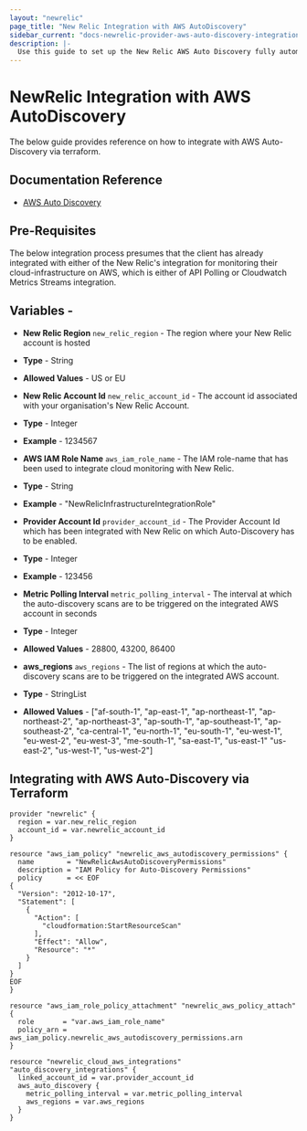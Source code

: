 ```yaml
---
layout: "newrelic"
page_title: "New Relic Integration with AWS AutoDiscovery"
sidebar_current: "docs-newrelic-provider-aws-auto-discovery-integration-guide"
description: |-
  Use this guide to set up the New Relic AWS Auto Discovery fully automated through Terraform.
---
```


# NewRelic Integration with AWS AutoDiscovery
The below guide provides reference on how to integrate with AWS Auto-Discovery via terraform.

## Documentation Reference
* [AWS Auto Discovery](https://docs.newrelic.com/docs/infrastructure/amazon-integrations/connect/set-up-auto-discovery-of-aws-entities/)

## Pre-Requisites
The below integration process presumes that the client has already integrated with either of the New Relic's integration for monitoring their cloud-infrastructure on AWS, which is either of API Polling or Cloudwatch Metrics Streams integration.

## Variables -
* **New Relic Region** ```new_relic_region``` - The region where your New Relic account is hosted
 *  **Type** - String
 *  **Allowed Values** - US or EU

* **New Relic Account Id** ```new_relic_account_id``` - The account id associated with your organisation's New Relic Account.
 * **Type** - Integer
 * **Example** - 1234567

* **AWS IAM Role Name** ```aws_iam_role_name``` - The IAM role-name that has been used to integrate cloud monitoring with New Relic.
 * **Type** - String
 * **Example** - "NewRelicInfrastructureIntegrationRole"

* **Provider Account Id** ```provider_account_id``` - The Provider Account Id which has been integrated with New Relic on which Auto-Discovery has to be enabled.
 * **Type** - Integer
 * **Example** - 123456

* **Metric Polling Interval** ```metric_polling_interval``` - The interval at which the auto-discovery scans are to be triggered on the integrated AWS account in seconds
 * **Type** - Integer
 * **Allowed Values** - 28800, 43200, 86400

* **aws_regions** ```aws_regions``` - The list of regions at which the auto-discovery scans are to be triggered on the integrated AWS account.
 * **Type** - StringList
 * **Allowed Values** - ["af-south-1", "ap-east-1", "ap-northeast-1", "ap-northeast-2", "ap-northeast-3", "ap-south-1", "ap-southeast-1", "ap-southeast-2", "ca-central-1", "eu-north-1", "eu-south-1", "eu-west-1", "eu-west-2", "eu-west-3", "me-south-1", "sa-east-1",
  "us-east-1" "us-east-2", "us-west-1", "us-west-2"]

## Integrating with AWS Auto-Discovery via Terraform
```
provider "newrelic" {
  region = var.new_relic_region
  account_id = var.newrelic_account_id
}

resource "aws_iam_policy" "newrelic_aws_autodiscovery_permissions" {
  name        = "NewRelicAwsAutoDiscoveryPermissions"
  description = "IAM Policy for Auto-Discovery Permissions"
  policy      = << EOF
{
  "Version": "2012-10-17",
  "Statement": [
    {
      "Action": [
        "cloudformation:StartResourceScan"
      ],
      "Effect": "Allow",
      "Resource": "*"
    }
  ]
}
EOF
}

resource "aws_iam_role_policy_attachment" "newrelic_aws_policy_attach" {
  role       = "var.aws_iam_role_name"
  policy_arn = aws_iam_policy.newrelic_aws_autodiscovery_permissions.arn
}

resource "newrelic_cloud_aws_integrations" "auto_discovery_integrations" {
  linked_account_id = var.provider_account_id
  aws_auto_discovery {
    metric_polling_interval = var.metric_polling_interval
    aws_regions = var.aws_regions
  }
}
```


